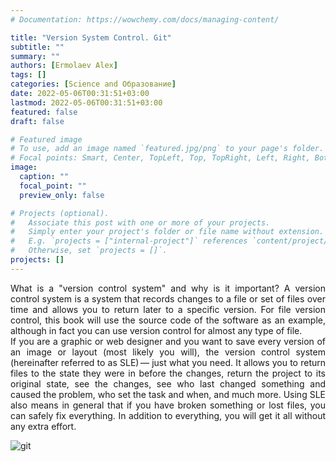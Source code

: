 ```yaml
---
# Documentation: https://wowchemy.com/docs/managing-content/

title: "Version System Control. Git"
subtitle: ""
summary: ""
authors: [Ermolaev Alex]
tags: []
categories: [Science and Образование]
date: 2022-05-06T00:31:51+03:00
lastmod: 2022-05-06T00:31:51+03:00
featured: false
draft: false

# Featured image
# To use, add an image named `featured.jpg/png` to your page's folder.
# Focal points: Smart, Center, TopLeft, Top, TopRight, Left, Right, BottomLeft, Bottom, BottomRight.
image:
  caption: ""
  focal_point: ""
  preview_only: false

# Projects (optional).
#   Associate this post with one or more of your projects.
#   Simply enter your project's folder or file name without extension.
#   E.g. `projects = ["internal-project"]` references `content/project/deep-learning/index.md`.
#   Otherwise, set `projects = []`.
projects: []
---
```


<div style="text-align: justify">What is a "version control system" and why is it important? A version control system is a system that records changes to a file or set of files over time and allows you to return later to a specific version. For file version control, this book will use the source code of the software as an example, although in fact you can use version control for almost any type of file.</div>

<div style="text-align: justify">If you are a graphic or web designer and you want to save every version of an image or layout (most likely you will), the version control system (hereinafter referred to as SLE) — just what you need. It allows you to return files to the state they were in before the changes, return the project to its original state, see the changes, see who last changed something and caused the problem, who set the task and when, and much more. Using SLE also means in general that if you have broken something or lost files, you can safely fix everything. In addition to everything, you will get it all without any extra effort.</div>

![git](https://fuzeservers.ru/wp-content/uploads/e/4/5/e4553ab0cd4508104a3196729458afab.png)